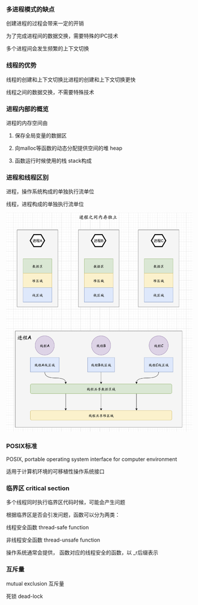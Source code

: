 ### 多进程模式的缺点

创建进程的过程会带来一定的开销

为了完成进程间的数据交换，需要特殊的IPC技术

多个进程间会发生频繁的上下文切换

### 线程的优势

线程的创建和上下文切换比进程的创建和上下文切换更快

线程之间的数据交换，不需要特殊技术

### 进程内部的概览

进程的内存空间由

1. 保存全局变量的数据区

2. 向malloc等函数的动态分配提供空间的堆 heap

3. 函数运行时候使用的栈 stack构成


### 进程和线程区别

进程，操作系统构成的单独执行流单位

线程，进程构成的单独执行流单位

![进程和线程内存空间](../images/18-01.png)

### POSIX标准

POSIX, portable operating system interface for computer environment

适用于计算机环境的可移植性操作系统接口

### 临界区 critical section

多个线程同时执行临界区代码时候，可能会产生问题

根据临界区是否会引发问题，函数可以分为两类：

线程安全函数 thread-safe function
 
非线程安全函数 thread-unsafe function

操作系统通常会提供， 函数对应的线程安全的函数，以 _r后缀表示

### 互斥量

mutual exclusion 互斥量

死锁 dead-lock


